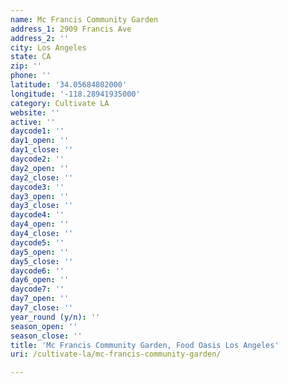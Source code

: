 ```yaml
---
name: Mc Francis Community Garden
address_1: 2909 Francis Ave
address_2: ''
city: Los Angeles
state: CA
zip: ''
phone: ''
latitude: '34.05684802000'
longitude: '-118.28941935000'
category: Cultivate LA
website: ''
active: ''
daycode1: ''
day1_open: ''
day1_close: ''
daycode2: ''
day2_open: ''
day2_close: ''
daycode3: ''
day3_open: ''
day3_close: ''
daycode4: ''
day4_open: ''
day4_close: ''
daycode5: ''
day5_open: ''
day5_close: ''
daycode6: ''
day6_open: ''
daycode7: ''
day7_open: ''
day7_close: ''
year_round (y/n): ''
season_open: ''
season_close: ''
title: 'Mc Francis Community Garden, Food Oasis Los Angeles'
uri: /cultivate-la/mc-francis-community-garden/

---
```

